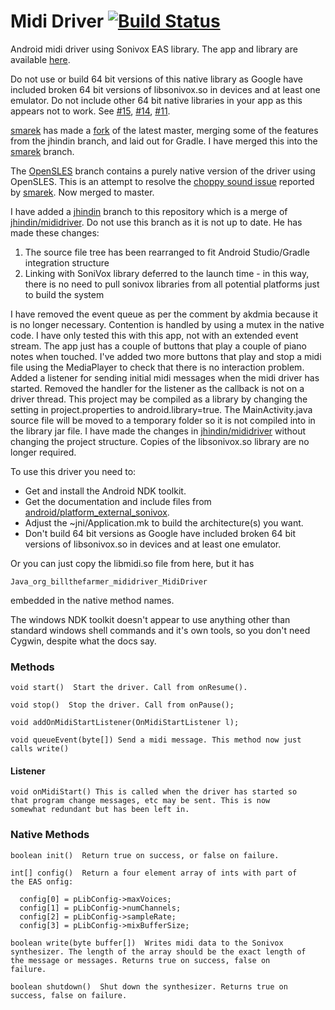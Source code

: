 # Midi Driver [![Build Status](https://travis-ci.org/billthefarmer/mididriver.svg?branch=master)](https://travis-ci.org/billthefarmer/mididriver)

Android midi driver using Sonivox EAS library. The app and library are
available [here](https://github.com/billthefarmer/mididriver/releases).

Do not use or build 64 bit versions of this native library as Google
have included broken 64 bit versions of libsonivox.so in devices and
at least one emulator. Do not include other 64 bit native libraries in
your app as this appears not to work. See
[#15](https://github.com/billthefarmer/mididriver/issues/15),
[#14](https://github.com/billthefarmer/mididriver/issues/14),
[#11](https://github.com/billthefarmer/mididriver/issues/11).

[smarek](https://github.com/smarek) has made a
[fork](https://github.com/smarek/mididriver) of the latest master,
merging some of the features from the jhindin branch, and laid out for
Gradle. I have merged this into the
[smarek](https://github.com/billthefarmer/mididriver/tree/smarek)
branch.

The
[OpenSLES](https://github.com/billthefarmer/mididriver/tree/OpenSLES)
branch contains a purely native version of the driver using
OpenSLES. This is an attempt to resolve the
[choppy sound issue](https://github.com/billthefarmer/mididriver/issues/12)
reported by [smarek](https://github.com/smarek). Now merged to master.

I have added a
[jhindin](https://github.com/billthefarmer/mididriver/tree/jhindin)
branch to this repository which is a merge of
[jhindin/mididriver](https://github.com/jhindin/mididriver). Do not
use this branch as it is not up to date. He has made these changes:

  1. The source file tree has been rearranged to fit Android
     Studio/Gradle integration structure
  2. Linking with SoniVox library deferred to the launch time - in
     this way, there is no need to pull sonivox libraries from all
     potential platforms just to build the system

I have removed the event queue as per the comment by akdmia because it
is no longer necessary. Contention is handled by using a mutex in the
native code. I have only tested this with this app, not with an
extended event stream.  The app just has a couple of buttons that play
a couple of piano notes when touched. I've added two more buttons that
play and stop a midi file using the MediaPlayer to check that there is
no interaction problem. Added a listener for sending initial midi
messages when the midi driver has started. Removed the handler for the
listener as the callback is not on a driver thread. This project may
be compiled as a library by changing the setting in project.properties
to android.library=true.  The MainActivity.java source file will be
moved to a temporary folder so it is not compiled into in the library
jar file. I have made the changes in
[jhindin/mididriver](https://github.com/jhindin/mididriver) without
changing the project structure. Copies of the libsonivox.so library
are no longer required.

To use this driver you need to:

  * Get and install the Android NDK toolkit.
  * Get the documentation and include files from
    [android/platform_external_sonivox](https://github.com/android/platform_external_sonivox).
  * Adjust the ~jni/Application.mk to build the architecture(s) you
    want.
  * Don't build 64 bit versions as Google have included broken 64 bit
    versions of libsonivox.so in devices and at least one emulator.

Or you can just copy the libmidi.so file from here, but it has

    Java_org_billthefarmer_mididriver_MidiDriver

embedded in the native method names.

The windows NDK toolkit doesn't appear to use anything other than
standard windows shell commands and it's own tools, so you don't need
Cygwin, despite what the docs say.

### Methods

	void start()  Start the driver. Call from onResume().

	void stop()  Stop the driver. Call from onPause();

	void addOnMidiStartListener(OnMidiStartListener l);

	void queueEvent(byte[]) Send a midi message. This method now just
    calls write()

#### Listener

	void onMidiStart() This is called when the driver has started so
    that program change messages, etc may be sent. This is now
    somewhat redundant but has been left in.

### Native Methods

	boolean init()  Return true on success, or false on failure.
	
	int[] config()  Return a four element array of ints with part of
	the EAS onfig:

      config[0] = pLibConfig->maxVoices;
      config[1] = pLibConfig->numChannels;
      config[2] = pLibConfig->sampleRate;
      config[3] = pLibConfig->mixBufferSize;

	boolean write(byte buffer[])  Writes midi data to the Sonivox
	synthesizer. The length of the array should be the exact length of
	the message or messages. Returns true on success, false on
	failure.

	boolean shutdown()  Shut down the synthesizer. Returns true on
	success, false on failure.
